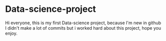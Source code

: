 # Data-science-project
Hi everyone, this is my first Data-science project, because I'm new in github I didn't make a lot of commits but i worked hard about this project, hope you enjoy.

